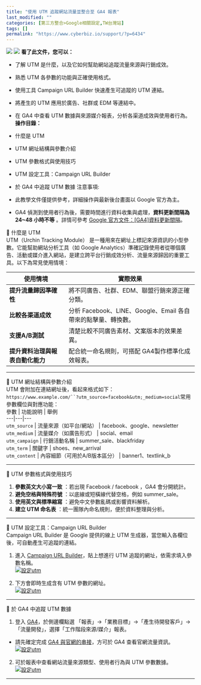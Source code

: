 ```yaml
---
title: "使用 UTM 追蹤網站流量並整合至 GA4 報表"
last_modified: ""
categories: [第三方整合>Google相關設定,TW台灣站]
tags: []
permalink: "https://www.cyberbiz.io/support/?p=6434"
---
```


![](https://www.cyberbiz.io/support/wp-content/uploads/適用站別.png)
[![](https://www.cyberbiz.io/support/wp-content/uploads/台灣站.png)](https://www.cyberbiz.io/support/?page_id=2490)
**看了此文件，您可以：**  

* 了解 UTM 是什麼，以及它如何幫助網站追蹤流量來源與行銷成效。
* 熟悉 UTM 各參數的功能與正確使用格式。
* 使用工具 Campaign URL Builder 快速產生可追蹤的 UTM 連結。
* 將產生的 UTM 應用於廣告、社群或 EDM 等連結中。
* 在 GA4 中查看 UTM 數據與來源媒介報表，分析各渠道成效與使用者行為。
**操作目錄：**

* 什麼是 UTM
* UTM 網址結構與參數介紹
* UTM 參數格式與使用技巧
* UTM 設定工具：Campaign URL Builder
* 於 GA4 中追蹤 UTM 數據
注意事項:  

* 此教學文件僅提供參考，詳細操作與最新後台畫面以 Google 官方為主。
* GA4 偵測到使用者行為後，需要時間進行資料收集與處理，**資料更新間隔為 24~48 小時不等** 。詳情可參考 [Google 官方文件：[GA4]資料更新間隔](https://support.google.com/analytics/answer/11198161)。

📌 什麼是 UTM  
UTM（Urchin Tracking Module） 是一種用來在網址上標記來源資訊的小型參數。它能幫助網站分析工具（如 Google
Analytics）準確記錄使用者從哪個廣告、活動或媒介進入網站，是建立跨平台行銷成效分析、流量來源歸因的重要工具。以下為常見使用情境：  

使用情境 | 實際效果  
---|---  
**提升流量歸因準確性** | 將不同廣告、社群、EDM、聯盟行銷來源正確分類。  
**比較各渠道成效** | 分析 Facebook、LINE、Google、Email 各自帶來的點擊量、轉換數。  
**支援A/B測試** | 清楚比較不同廣告素材、文案版本的效果差異。  
**提升資料治理與報表自動化能力** | 配合統一命名規則，可搭配 GA4製作標準化成效報表。  

* * *

📌 UTM 網址結構與參數介紹  
UTM 會附加在連結網址後，看起來格式如下：  
`https://www.example.com/``?utm_source=facebook&utm;_medium=social`常用參數欄位與對應功能：  
參數 | 功能說明 | 舉例  
---|---|---  
`utm_source` | 流量來源（如平台/網站） | facebook、google、newsletter  
`utm_medium` | 流量媒介（如廣告形式） | social、email  
`utm_campaign` | 行銷活動名稱 | summer_sale、blackfriday  
`utm_term` | 關鍵字 | shoes、new_arrival  
`utm_content` | 內容細節（可用於A/B版本區分） | banner1、textlink_b  

* * *

📌 UTM 參數格式與使用技巧  

1. **參數英文大小寫一致** ：若出現 Facebook / facebook ，GA4 會分開統計。
2. **避免空格與特殊符號** ：以底線或短橫線代替空格，例如 summer_sale。
3. **使用英文與標準縮寫** ：避免中文參數亂碼或影響資料解析。
4. **建立 UTM 命名表** ：統一團隊內命名規則，便於資料整理與分析。

* * *

📌 UTM 設定工具：Campaign URL Builder  
Campaign URL Builder 是 Google 提供的線上 UTM 生成器，當您輸入各欄位後，可自動產生可追蹤的連結。  


1. 進入 [Campaign URL Builder](https://ga-dev-tools.google/campaign-url-builder/)，貼上想進行 UTM 追蹤的網址，依需求填入參數名稱。  
[![設定utm](https://www.cyberbiz.io/support/wp-content/uploads/UTM設定教學02.png)](https://www.cyberbiz.io/support/wp-content/uploads/UTM設定教學02.png)

2. 下方會即時生成含有 UTM 參數的網址。  
[![設定utm](https://www.cyberbiz.io/support/wp-content/uploads/UTM設定教學03.png)](https://www.cyberbiz.io/support/wp-content/uploads/UTM設定教學03.png)

* * *

📌 於 GA4 中追蹤 UTM 數據  

1. 登入 [GA4](https://analytics.google.com/analytics/web/)，於側邊欄點選 「報表」→「業務目標」→「產生待開發客戶」→「流量開發」，選擇「工作階段來源/媒介」報表。 
* 請先確定完成 [ GA4 與官網的串接](https://www.cyberbiz.io/support/?p=165)，方可於 GA4 查看官網流量資訊。
[![設定utm](https://www.cyberbiz.io/support/wp-content/uploads/UTM設定教學04.png)](https://www.cyberbiz.io/support/wp-content/uploads/UTM設定教學04.png)



2. 可於報表中查看網站流量來源類型、使用者行為與 UTM 參數數據。  
[![設定utm](https://www.cyberbiz.io/support/wp-content/uploads/UTM設定教學05.png)](https://www.cyberbiz.io/support/wp-content/uploads/UTM設定教學05.png)

* * *

